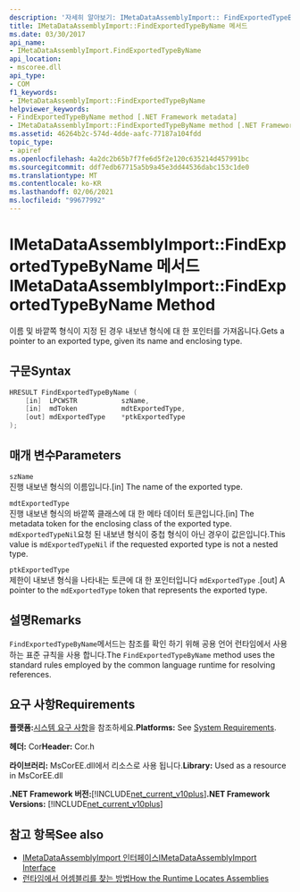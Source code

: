 ```yaml
---
description: '자세히 알아보기: IMetaDataAssemblyImport:: FindExportedTypeByName 메서드'
title: IMetaDataAssemblyImport::FindExportedTypeByName 메서드
ms.date: 03/30/2017
api_name:
- IMetaDataAssemblyImport.FindExportedTypeByName
api_location:
- mscoree.dll
api_type:
- COM
f1_keywords:
- IMetaDataAssemblyImport::FindExportedTypeByName
helpviewer_keywords:
- FindExportedTypeByName method [.NET Framework metadata]
- IMetaDataAssemblyImport::FindExportedTypeByName method [.NET Framework metadata]
ms.assetid: 46264b2c-574d-4dde-aafc-77187a104fdd
topic_type:
- apiref
ms.openlocfilehash: 4a2dc2b65b7f7fe6d5f2e120c635214d457991bc
ms.sourcegitcommit: ddf7edb67715a5b9a45e3dd44536dabc153c1de0
ms.translationtype: MT
ms.contentlocale: ko-KR
ms.lasthandoff: 02/06/2021
ms.locfileid: "99677992"
---
```

# <a name="imetadataassemblyimportfindexportedtypebyname-method"></a><span data-ttu-id="a26fa-103">IMetaDataAssemblyImport::FindExportedTypeByName 메서드</span><span class="sxs-lookup"><span data-stu-id="a26fa-103">IMetaDataAssemblyImport::FindExportedTypeByName Method</span></span>

<span data-ttu-id="a26fa-104">이름 및 바깥쪽 형식이 지정 된 경우 내보낸 형식에 대 한 포인터를 가져옵니다.</span><span class="sxs-lookup"><span data-stu-id="a26fa-104">Gets a pointer to an exported type, given its name and enclosing type.</span></span>  
  
## <a name="syntax"></a><span data-ttu-id="a26fa-105">구문</span><span class="sxs-lookup"><span data-stu-id="a26fa-105">Syntax</span></span>  
  
```cpp  
HRESULT FindExportedTypeByName (  
    [in]  LPCWSTR           szName,
    [in]  mdToken           mdtExportedType,
    [out] mdExportedType    *ptkExportedType  
);  
```  
  
## <a name="parameters"></a><span data-ttu-id="a26fa-106">매개 변수</span><span class="sxs-lookup"><span data-stu-id="a26fa-106">Parameters</span></span>  

 `szName`  
 <span data-ttu-id="a26fa-107">진행 내보낸 형식의 이름입니다.</span><span class="sxs-lookup"><span data-stu-id="a26fa-107">[in] The name of the exported type.</span></span>  
  
 `mdtExportedType`  
 <span data-ttu-id="a26fa-108">진행 내보낸 형식의 바깥쪽 클래스에 대 한 메타 데이터 토큰입니다.</span><span class="sxs-lookup"><span data-stu-id="a26fa-108">[in] The metadata token for the enclosing class of the exported type.</span></span> <span data-ttu-id="a26fa-109">`mdExportedTypeNil`요청 된 내보낸 형식이 중첩 형식이 아닌 경우이 값은입니다.</span><span class="sxs-lookup"><span data-stu-id="a26fa-109">This value is `mdExportedTypeNil` if the requested exported type is not a nested type.</span></span>  
  
 `ptkExportedType`  
 <span data-ttu-id="a26fa-110">제한이 내보낸 형식을 나타내는 토큰에 대 한 포인터입니다 `mdExportedType` .</span><span class="sxs-lookup"><span data-stu-id="a26fa-110">[out] A pointer to the `mdExportedType` token that represents the exported type.</span></span>  
  
## <a name="remarks"></a><span data-ttu-id="a26fa-111">설명</span><span class="sxs-lookup"><span data-stu-id="a26fa-111">Remarks</span></span>  

 <span data-ttu-id="a26fa-112">`FindExportedTypeByName`메서드는 참조를 확인 하기 위해 공용 언어 런타임에서 사용 하는 표준 규칙을 사용 합니다.</span><span class="sxs-lookup"><span data-stu-id="a26fa-112">The `FindExportedTypeByName` method uses the standard rules employed by the common language runtime for resolving references.</span></span>  
  
## <a name="requirements"></a><span data-ttu-id="a26fa-113">요구 사항</span><span class="sxs-lookup"><span data-stu-id="a26fa-113">Requirements</span></span>  

 <span data-ttu-id="a26fa-114">**플랫폼:**[시스템 요구 사항](../../get-started/system-requirements.md)을 참조하세요.</span><span class="sxs-lookup"><span data-stu-id="a26fa-114">**Platforms:** See [System Requirements](../../get-started/system-requirements.md).</span></span>  
  
 <span data-ttu-id="a26fa-115">**헤더:** Cor</span><span class="sxs-lookup"><span data-stu-id="a26fa-115">**Header:** Cor.h</span></span>  
  
 <span data-ttu-id="a26fa-116">**라이브러리:** MsCorEE.dll에서 리소스로 사용 됩니다.</span><span class="sxs-lookup"><span data-stu-id="a26fa-116">**Library:** Used as a resource in MsCorEE.dll</span></span>  
  
 <span data-ttu-id="a26fa-117">**.NET Framework 버전:**[!INCLUDE[net_current_v10plus](../../../../includes/net-current-v10plus-md.md)]</span><span class="sxs-lookup"><span data-stu-id="a26fa-117">**.NET Framework Versions:** [!INCLUDE[net_current_v10plus](../../../../includes/net-current-v10plus-md.md)]</span></span>  
  
## <a name="see-also"></a><span data-ttu-id="a26fa-118">참고 항목</span><span class="sxs-lookup"><span data-stu-id="a26fa-118">See also</span></span>

- [<span data-ttu-id="a26fa-119">IMetaDataAssemblyImport 인터페이스</span><span class="sxs-lookup"><span data-stu-id="a26fa-119">IMetaDataAssemblyImport Interface</span></span>](imetadataassemblyimport-interface.md)
- [<span data-ttu-id="a26fa-120">런타임에서 어셈블리를 찾는 방법</span><span class="sxs-lookup"><span data-stu-id="a26fa-120">How the Runtime Locates Assemblies</span></span>](../../deployment/how-the-runtime-locates-assemblies.md)
